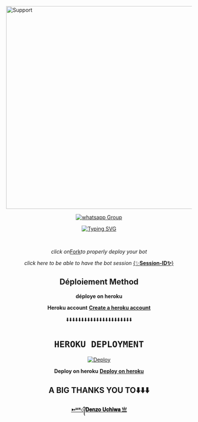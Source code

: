 <img alt=Support height="550" src="https://i.imgur.com/0OyXEkR.jpeg"> 
 
<p align="center">
 <a href="https://chat.whatsapp.com/JFNXyoRTf4t6e9GTaM2Oe6" target="_blank">
    <img alt="whatsapp Group" src="https://img.shields.io/badge/ Whatsapp Support Group -25D366?style=for-the-badge&logo=whatsapp&logoColor=white" />
  </a>
</p>
</details>


 <div align="center">
<a href="https://git.io/typing-svg"><img src="https://readme-typing-svg.demolab.com?font=Black+Ops+One&size=50&pause=1000&color=1BBFDAFF&center=true&width=910&height=100&lines=I'am+Smith-MD;MULTI+DEVICE+WHATSAPP+BOT;CREATED+BY+DENZO+UCHIWA;PUBLIC+BOT;TEAM DENZO UCHIWA." alt="Typing SVG" /></a>
  </p>
  <br>


 *click on*[Fork](https://github.com/pierrette444/Smith-MD/fork)*to properly deploy your bot*  <br>
  



 *click here to be able to have the bot session*
 [{✨**Session-ID✨**}](https://replit.com/@murnoire/Zuk?v=1) <br>
 

## Déploiement Method

**déploye on heroku**

  **Heroku account**  [**Create a heroku account**](https://id.heroku.com/login)

  
  ⬇️⬇️⬇️⬇️⬇️⬇️⬇️⬇️⬇️⬇️⬇️⬇️⬇️⬇️⬇️⬇️⬇️⬇️⬇️⬇️⬇️⬇️
  
 # ```HEROKU DEPLOYMENT```

[![Deploy](https://www.herokucdn.com/deploy/button.svg)](https://heroku.com/deploy?template=https://github.com/pierrette444/Smith-MD)
  
  **Deploy on heroku** [**Deploy on heroku**](https://dashboard.heroku.com/new?template=https://github.com/pierrette444/Smith-MD) 

## A BIG THANKS YOU TO⬇️⬇️⬇️
  
  [**➳ᴹᴿ᭄𝐃𝐞𝐧𝐳𝐨 𝐔𝐜𝐡𝐢𝐰𝐚 亗**](https://github.com/Denzo-MD)

 
